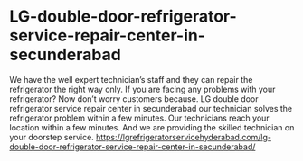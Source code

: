 # LG-double-door-refrigerator-service-repair-center-in-secunderabad
 We have the well expert technician’s staff and they can repair the refrigerator the right way only. If you are facing any problems with your refrigerator? Now don’t worry customers because. LG double door refrigerator service repair center in secunderabad our technician solves the refrigerator problem within a few minutes. Our technicians reach your location within a few minutes. And we are providing the skilled technician on your doorstep service. https://lgrefrigeratorservicehyderabad.com/lg-double-door-refrigerator-service-repair-center-in-secunderabad/
